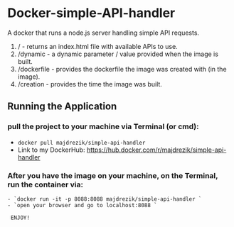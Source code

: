 # Docker-simple-API-handler
A docker that runs a node.js server handling simple API requests.
     
   1) /           -   returns an index.html file with available APIs to use. 
   2) /dynamic    -   a dynamic parameter / value provided when the image is built.
   3) /dockerfile -   provides the dockerfile the image was created with (in the image).
   4) /creation   -   provides the time the image was built. 
   
   
## Running the Application
 
 ### pull the project to your machine via Terminal (or cmd):
  - `docker pull majdrezik/simple-api-handler`
  -  Link to my DockerHub: https://hub.docker.com/r/majdrezik/simple-api-handler
  
 ### After you have the image on your machine, on the Terminal, run the container via:
    - `docker run -it -p 8088:8088 majdrezik/simple-api-handler `
    - `open your browser and go to localhost:8088 `
     
     ENJOY!
  
